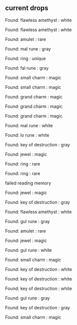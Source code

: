 ## current drops

Found: flawless amethyst : white
Found: flawless amethyst : white
Found: amulet : rare
Found: mal rune : gray
Found: ring : unique
Found: fal rune : gray
Found: small charm : magic
Found: small charm : magic
Found: grand charm : magic
Found: grand charm : magic
Found: grand charm : magic
Found: mal rune : white
Found: lo rune : white
Found: key of destruction : gray
Found: jewel : magic
Found: ring : rare
Found: ring : rare
failed reading memory
Found: jewel : magic
Found: key of destruction : gray
Found: flawless amethyst : white
Found: gul rune : gray
Found: amulet : rare
Found: jewel : magic
Found: gul rune : white
Found: small charm : magic
Found: key of destruction : white
Found: key of destruction : white
Found: key of destruction : white
Found: gul rune : gray
Found: key of destruction : gray
Found: small charm : magic
